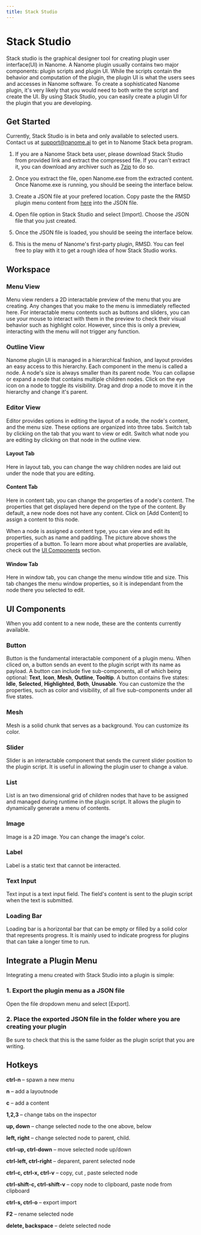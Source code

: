 ```yaml
---
title: Stack Studio
---
```


# Stack Studio

Stack studio is the graphical designer tool for creating plugin user interface(UI) in Nanome. A Nanome plugin usually contains two major components: plugin scripts and plugin UI. While the scripts contain the behavior and computation of the plugin, the plugin UI is what the users sees and accesses in Nanome software. To create a sophisticated Nanome plugin, it's very likely that you would need to both write the script and create the UI. By using Stack Studio, you can easily create a plugin UI for the plugin that you are developing.

## Get Started

Currently, Stack Studio is in beta and only available to selected users. Contact us at support@nanome.ai to get in to Nanome Stack beta program.

1. If you are a Nanome Stack beta user, please download Stack Studio from provided link and extract the compressed file. If you can't extract it, you can download any archiver such as [7zip](https://www.7-zip.org/download.html) to do so.

2. Once you extract the file, open Nanome.exe from the extracted content. Once Nanome.exe is running, you should be seeing the interface below.
<vimg src="plugins-page/pluginator/stackstudio.JPG" />

3. Create a JSON file at your prefered location. Copy paste the the RMSD plugin menu content from [here](https://raw.githubusercontent.com/nanome-ai/plugin-rmsd/master/nanome_rmsd/rmsd_pluginator.json) into the JSON file.

4. Open file option in Stack Studio and select [Import]. Choose the JSON file that you just created.
<vimg src="plugins-page/pluginator/import.JPG" />

5. Once the JSON file is loaded, you should be seeing the interface below.
<vimg src="plugins-page/pluginator/rmsd.JPG" />

6. This is the menu of Nanome's first-party plugin, RMSD. You can feel free to play with it to get a rough idea of how Stack Studio works.

## Workspace

<vimg src="plugins-page/pluginator/new1.JPG" />

### Menu View

<vimg src="plugins-page/pluginator/menu.JPG" />

Menu view renders a 2D interactable preview of the menu that you are creating. Any changes that you make to the menu is immediately reflected here. For interactable menu contents such as buttons and sliders, you can use your mouse to interact with them in the preview to check their visual behavior such as highlight color. However, since this is only a preview, interacting with the menu will not trigger any function.

### Outline View

<vimg src="plugins-page/pluginator/outline.JPG" />

Nanome plugin UI is managed in a hierarchical fashion, and layout provides an easy access to this hierarchy. Each component in the menu is called a node. A node's size is always smaller than its parent node. You can collapse or expand a node that contains multiple children nodes. Click on the eye icon on a node to toggle its visibility. Drag and drop a node to move it in the hierarchy and change it's parent.

### Editor View

<vimg src="plugins-page/pluginator/editor.JPG" />

Editor provides options in editing the layout of a node, the node's content, and the menu size. These options are organized into three tabs. Switch tab by clicking on the tab that you want to view or edit. Switch what node you are editing by clicking on that node in the outline view.

#### Layout Tab

<vimg src="plugins-page/pluginator/layout.JPG" />

Here in layout tab, you can change the way children nodes are laid out under the node that you are editing. 

#### Content Tab

<vimg src="plugins-page/pluginator/content.JPG" />

Here in content tab, you can change the properties of a node's content. The properties that get displayed here depend on the type of the content. By default, a new node does not have any content. Click on [Add Content] to assign a content to this node.

<vimg src="plugins-page/pluginator/button_content.JPG" />

When a node is assigned a content type, you can view and edit its properties, such as name and padding. The picture above shows the properties of a button. To learn more about what properties are available, check out the [UI Components](https://docs.nanome.ai/plugins/stackstudio.html#ui-components) section.

#### Window Tab

<vimg src="plugins-page/pluginator/window.JPG" />

Here in window tab, you can change the menu window title and size. This tab changes the menu window properties, so it is independant from the node there you selected to edit.

## UI Components

<vimg src="plugins-page/pluginator/contenttype.JPG" />

When you add content to a new node, these are the contents currently available.

### Button

<vimg src="plugins-page/pluginator/button.JPG" />

Button is the fundamental interactable component of a plugin menu. When cliced on, a button sends an event to the plugin script with its name as payload. A button can include five sub-components, all of which being optional: __Text__, __Icon__, __Mesh__, __Outline__, __Tooltip__. A button contains five states: __Idle__, __Selected__, __Highlighted__, __Both__, __Unusable__. You can customize the the properties, such as color and visibility, of all five sub-components under all five states.

### Mesh

<vimg src="plugins-page/pluginator/mesh.JPG" />

Mesh is a solid chunk that serves as a background. You can customize its color.

### Slider

<vimg src="plugins-page/pluginator/slider.JPG" />

Slider is an interactable component that sends the current slider position to the plugin script. It is useful in allowing the plugin user to change a value.

### List

<vimg src="plugins-page/pluginator/list.JPG" />

List is an two dimensional grid of children nodes that have to be assigned and managed during runtime in the plugin script. It allows the plugin to dynamically generate a menu of contents.

### Image

<vimg src="plugins-page/pluginator/image.JPG" />

Image is a 2D image. You can change the image's color.

### Label

<vimg src="plugins-page/pluginator/label.JPG" />

Label is a static text that cannot be interacted.

### Text Input

<vimg src="plugins-page/pluginator/textinput.JPG" />

Text input is a text input field. The field's content is sent to the plugin script when the text is submitted.

### Loading Bar

<vimg src="plugins-page/pluginator/loadingbar.JPG" />

Loading bar is a horizontal bar that can be empty or filled by a solid color that represents progress. It is mainly used to indicate progress for plugins that can take a longer time to run.

## Integrate a Plugin Menu

Integrating a menu created with Stack Studio into a plugin is simple:

### 1. Export the plugin menu as a JSON file

<vimg src="plugins-page/pluginator/export.JPG" />

Open the file dropdown menu and select [Export].

### 2. Place the exported JSON file in the folder where you are creating your plugin

<vimg src="plugins-page/pluginator/integrate.JPG" />

Be sure to check that this is the same folder as the plugin script that you are writing.

## Hotkeys
__ctrl-n__ – spawn a new menu

__n__ – add a layoutnode

__c__ – add a content

__1,2,3__ – change tabs on the inspector

__up, down__ – change selected node to the one above, below

__left, right__ – change selected node to parent, child.

__ctrl-up, ctrl-down__ – move selected node up/down

__ctrl-left, ctrl-right__ – deparent, parent selected node

__ctrl-c, ctrl-x, ctrl-v__ – copy, cut , paste selected node

__ctrl-shift-c, ctrl-shift-v__ – copy node to clipboard, paste node from clipboard

__ctrl-s, ctrl-o__ – export import

__F2__ – rename selected node

__delete, backspace__ – delete selected node